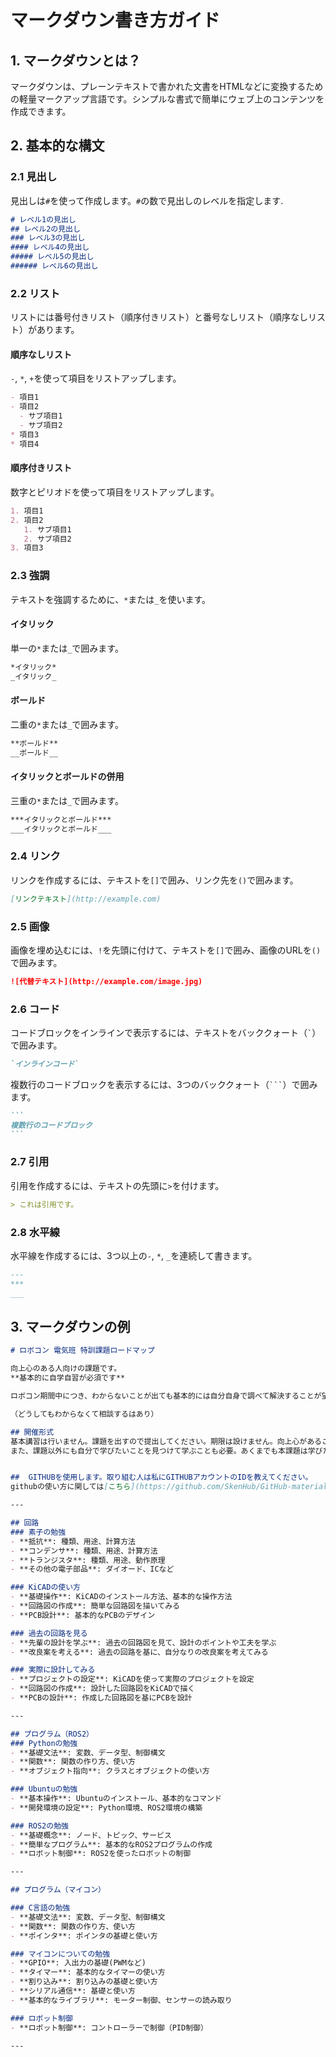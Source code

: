 # マークダウン書き方ガイド

## 1. マークダウンとは？
マークダウンは、プレーンテキストで書かれた文書をHTMLなどに変換するための軽量マークアップ言語です。シンプルな書式で簡単にウェブ上のコンテンツを作成できます。

## 2. 基本的な構文

### 2.1 見出し
見出しは`#`を使って作成します。`#`の数で見出しのレベルを指定します.

```markdown
# レベル1の見出し
## レベル2の見出し
### レベル3の見出し
#### レベル4の見出し
##### レベル5の見出し
###### レベル6の見出し
```

### 2.2 リスト
リストには番号付きリスト（順序付きリスト）と番号なしリスト（順序なしリスト）があります。

#### 順序なしリスト
`-`, `*`, `+`を使って項目をリストアップします。

```markdown
- 項目1
- 項目2
  - サブ項目1
  - サブ項目2
* 項目3
* 項目4
```

#### 順序付きリスト
数字とピリオドを使って項目をリストアップします。

```markdown
1. 項目1
2. 項目2
   1. サブ項目1
   2. サブ項目2
3. 項目3
```

### 2.3 強調
テキストを強調するために、`*`または`_`を使います。

#### イタリック
単一の`*`または`_`で囲みます。

```markdown
*イタリック*
_イタリック_
```

#### ボールド
二重の`*`または`_`で囲みます。

```markdown
**ボールド**
__ボールド__
```

#### イタリックとボールドの併用
三重の`*`または`_`で囲みます。

```markdown
***イタリックとボールド***
___イタリックとボールド___
```

### 2.4 リンク
リンクを作成するには、テキストを`[]`で囲み、リンク先を`()`で囲みます。

```markdown
[リンクテキスト](http://example.com)
```

### 2.5 画像
画像を埋め込むには、`!`を先頭に付けて、テキストを`[]`で囲み、画像のURLを`()`で囲みます。

```markdown
![代替テキスト](http://example.com/image.jpg)
```

### 2.6 コード
コードブロックをインラインで表示するには、テキストをバッククォート（`` ` ``）で囲みます。

```markdown
`インラインコード`
```

複数行のコードブロックを表示するには、3つのバッククォート（`` ``` ``）で囲みます。

````markdown
```
複数行のコードブロック
```
````

### 2.7 引用
引用を作成するには、テキストの先頭に`>`を付けます。

```markdown
> これは引用です。
```

### 2.8 水平線
水平線を作成するには、3つ以上の`-`, `*`, `_`を連続して書きます。

```markdown
---
***
___
```

## 3. マークダウンの例

```markdown
# ロボコン 電気班 特訓課題ロードマップ

向上心のある人向けの課題です。
**基本的に自学自習が必須です**

ロボコン期間中につき、わからないことが出ても基本的には自分自身で調べて解決することが望ましい。また、本ロボコン優先です。部活中やることないときはやってもらって構わないです。

（どうしてもわからなくて相談するはあり）

## 開催形式
基本講習は行いません。課題を出すので提出してください。期限は設けません。向上心があることが前提なのでやる気のない人はやらなくて結構。
また、課題以外にも自分で学びたいことを見つけて学ぶことも必要。あくまでも本課題は学びたいことが見つからない人向けである。


##  GITHUBを使用します。取り組む人は私にGITHUBアカウントのIDを教えてください。
githubの使い方に関しては[こちら](https://github.com/SkenHub/GitHub-materials/tree/main)を確認

---

## 回路
### 素子の勉強
- **抵抗**: 種類、用途、計算方法
- **コンデンサ**: 種類、用途、計算方法
- **トランジスタ**: 種類、用途、動作原理
- **その他の電子部品**: ダイオード、ICなど

### KiCADの使い方
- **基礎操作**: KiCADのインストール方法、基本的な操作方法
- **回路図の作成**: 簡単な回路図を描いてみる
- **PCB設計**: 基本的なPCBのデザイン

### 過去の回路を見る
- **先輩の設計を学ぶ**: 過去の回路図を見て、設計のポイントや工夫を学ぶ
- **改良案を考える**: 過去の回路を基に、自分なりの改良案を考えてみる

### 実際に設計してみる
- **プロジェクトの設定**: KiCADを使って実際のプロジェクトを設定
- **回路図の作成**: 設計した回路図をKiCADで描く
- **PCBの設計**: 作成した回路図を基にPCBを設計

---

## プログラム（ROS2）
### Pythonの勉強
- **基礎文法**: 変数、データ型、制御構文
- **関数**: 関数の作り方、使い方
- **オブジェクト指向**: クラスとオブジェクトの使い方

### Ubuntuの勉強
- **基本操作**: Ubuntuのインストール、基本的なコマンド
- **開発環境の設定**: Python環境、ROS2環境の構築

### ROS2の勉強
- **基礎概念**: ノード、トピック、サービス
- **簡単なプログラム**: 基本的なROS2プログラムの作成
- **ロボット制御**: ROS2を使ったロボットの制御

---

## プログラム（マイコン）

### C言語の勉強
- **基礎文法**: 変数、データ型、制御構文
- **関数**: 関数の作り方、使い方
- **ポインタ**: ポインタの基礎と使い方

### マイコンについての勉強
- **GPIO**: 入出力の基礎(PWMなど)
- **タイマー**: 基本的なタイマーの使い方
- **割り込み**: 割り込みの基礎と使い方
- **シリアル通信**: 基礎と使い方
- **基本的なライブラリ**: モーター制御、センサーの読み取り

### ロボット制御
- **ロボット制御**: コントローラーで制御（PID制御）

---
```

